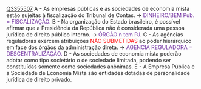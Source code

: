 [Q3355507](https://www.qconcursos.com/questoes-de-concursos/questoes/d6bdd576-32)
A - As empresas públicas e as sociedades de economia mista estão sujeitas à fiscalização do Tribunal de Contas. -> <span style="color:rgb(112, 48, 160)">DINHEIRO/BEM Pub. = FISCALIZAÇÃO.</span>
B - Na organização do Estado brasileiro, é possível afirmar que a Presidência da República não é considerada uma pessoa jurídica de direito público interno. -> <span style="color:rgb(112, 48, 160)">ÓRGÃO n tem PJ.</span>
C - As agências reguladoras exercem atribuições <span style="color:rgb(255, 0, 0)">NÃO SUBMETIDAS</span> ao poder hierárquico em face dos órgãos da administração direta. -> <span style="color:rgb(112, 48, 160)">AGENCIA REGULADORA = DESCENTRALIZAÇÃO.</span>
D - As sociedades de economia mista poderão adotar como tipo societário o de sociedade limitada, podendo ser constituídas somente como sociedades anônimas.
E - A Empresa Pública e a Sociedade de Economia Mista são entidades dotadas de personalidade jurídica de direito privado.